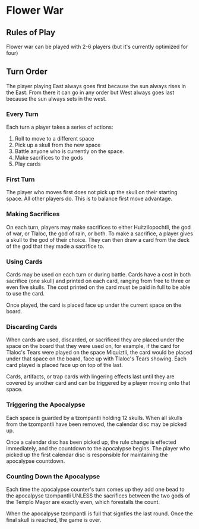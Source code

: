 # Flower War

## Rules of Play

Flower war can be played with 2-6 players (but it's currently optimized for four)

## Turn Order

The player playing East always goes first because the sun always rises in the East. From there it can go in any order but West always goes last because the sun always sets in the west. 

### Every Turn

Each turn a player takes a series of actions:

1. Roll to move to a different space
2. Pick up a skull from the new space
3. Battle anyone who is currently on the space.
4. Make sacrifices to the gods
5. Play cards

### First Turn

The player who moves first does not pick up the skull on their starting space. All other players do. This is to balance first move advantage. 

### Making Sacrifices

On each turn, players may make sacrifices to either Huitzilopochtli, the god of war, or Tlaloc, the god of rain, or both. To make a sacrifice, a player gives a skull to the god of their choice. They can then draw a card from the deck of the god that they made a sacrifice to. 

### Using Cards

Cards may be used on each turn or during battle. Cards have a cost in both sacrifice (one skull) and printed on each card, ranging from free to three or even five skulls. The cost printed on the card must be paid in full to be able to use the card.

Once played, the card is placed face up under the current space on the board. 

### Discarding Cards

When cards are used, discarded, or sacrificed they are placed under the space on the board that they were used on, for example, if the card for Tlaloc's Tears were played on the space Miquiztli, the card would be placed under that space on the board, face up with Tlaloc's Tears showing. Each card played is placed face up on top of the last. 

Cards, artifacts, or trap cards with lingering effects last until they are covered by another card and can be triggered by a player moving onto that space.

### Triggering the Apocalypse

Each space is guarded by a tzompantli holding 12 skulls. When all skulls from the tzompantli have been removed, the calendar disc may be picked up. 

Once a calendar disc has been picked up, the rule change is effected immediately, and the countdown to the apocalypse begins. The player who picked up the first calendar disc is responsible for maintaining the apocalypse countdown. 

### Counting Down the Apocalypse

Each time the apocalypse counter's turn comes up they add one bead to the apocalpyse tzompantli UNLESS the sacrifices between the two gods of the Templo Mayor are exactly even, which forestalls the count.

When the apocalpyse tzompantli is full that signfies the last round. Once the final skull is reached, the game is over.


